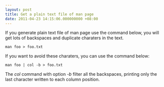 ```yaml
---
layout: post
title: Get a plain text file of man page
date: 2011-04-23 14:15:06.000000000 +08:00
---
```


If you generate plain text file of man page use the command below, you will get lots of backspaces and duplicate charaters in the text.

    man foo > foo.txt

If you want to avoid these charaters, you can use the command below:

    man foo | col -b > foo.txt

The *col* command with option *-b* filter all the backspaces, printing only the last character written to each column position.
